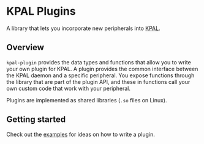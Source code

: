 # KPAL Plugins

A library that lets you incorporate new peripherals into
[KPAL](https://github.com/kmdouglass/kpal).

## Overview

`kpal-plugin` provides the data types and functions that allow you to write your own plugin for
KPAL. A plugin provides the common interface between the KPAL daemon and a specific peripheral. You
expose functions through the library that are part of the plugin API, and these in functions call
your own custom code that work with your peripheral.

Plugins are implemented as shared libraries (`.so` files on Linux).

## Getting started

Check out the [examples](examples) for ideas on how to write a plugin.
